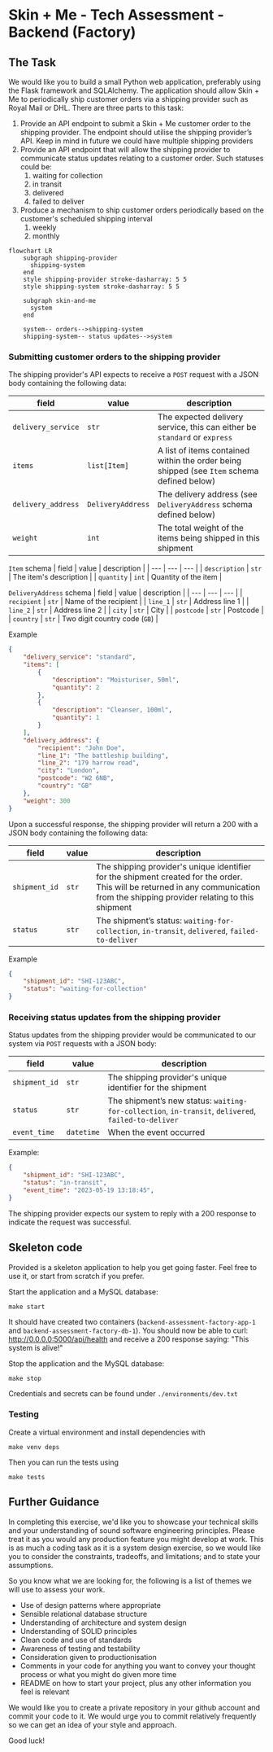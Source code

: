 # Skin + Me - Tech Assessment - Backend (Factory)

## The Task
We would like you to build a small Python web application, preferably using the Flask framework and SQLAlchemy. The application should allow Skin + Me to periodically ship customer orders via a shipping provider such as Royal Mail or DHL. There are three parts to this task:

1.  Provide an API endpoint to submit a Skin + Me customer order to the shipping provider. The endpoint should utilise the shipping provider’s API. Keep in mind in future we could have multiple shipping providers
2.  Provide an API endpoint that will allow the shipping provider to communicate status updates relating to a customer order. Such statuses could be:
    1.  waiting for collection
    2.  in transit
    3.  delivered
    4.  failed to deliver
3.  Produce a mechanism to ship customer orders periodically based on the customer's scheduled shipping interval
    1.  weekly
    2.  monthly

```mermaid
flowchart LR
    subgraph shipping-provider
      shipping-system
    end
    style shipping-provider stroke-dasharray: 5 5
    style shipping-system stroke-dasharray: 5 5

    subgraph skin-and-me
      system
    end

    system-- orders-->shipping-system
    shipping-system-- status updates-->system
```

### Submitting customer orders to the shipping provider

The shipping provider's API expects to receive a `POST` request with a JSON body containing the following data:

| field | value | description |
| --- | --- | --- |
| `delivery_service` | `str` | The expected delivery service, this can either be `standard` or `express` |
| `items` | `list[Item]` | A list of items contained within the order being shipped (see `Item` schema defined below) |
| `delivery_address` | `DeliveryAddress` | The delivery address (see `DeliveryAddress` schema defined below) |
| `weight` | `int` | The total weight of the items being shipped in this shipment |

`Item` schema
| field | value | description |
| --- | --- | --- |
| `description` | `str` | The item's description |
| `quantity` | `int` | Quantity of the item |

`DeliveryAddress` schema
| field | value | description |
| --- | --- | --- |
| `recipient` | `str` | Name of the recipient |
| `line_1` | `str` | Address line 1 |
| `line_2` | `str` | Address line 2 |
| `city` | `str` | City |
| `postcode` | `str` | Postcode |
| `country` | `str` | Two digit country code (`GB`) |

Example
```json
{
    "delivery_service": "standard",
    "items": [
        {
            "description": "Moisturiser, 50ml",
            "quantity": 2
        },
        {
            "description": "Cleanser, 100ml",
            "quantity": 1
        }
    ],
    "delivery_address": {
        "recipient": "John Doe",
        "line_1": "The battleship building",
        "line_2": "179 harrow road",
        "city": "London",
        "postcode": "W2 6NB",
        "country": "GB"
    },
    "weight": 300
}
```

Upon a successful response, the shipping provider will return a 200 with a JSON body containing the following data:

| field | value | description |
| --- | --- | --- |
| `shipment_id` | `str` | The shipping provider's unique identifier for the shipment created for the order. This will be returned in any communication from the shipping provider relating to this shipment |
| `status` | `str` | The shipment’s status: `waiting-for-collection`, `in-transit`, `delivered`, `failed-to-deliver` |

Example
```json
{
    "shipment_id": "SHI-123ABC",
    "status": "waiting-for-collection"
}
```

### Receiving status updates from the shipping provider

Status updates from the shipping provider would be communicated to our system via `POST` requests with a JSON body:

| field | value | description |
| --- | --- | --- |
| `shipment_id` | `str` | The shipping provider's unique identifier for the shipment |
| `status` | `str` | The shipment’s new status: `waiting-for-collection`, `in-transit`, `delivered`, `failed-to-deliver` |
| `event_time` | `datetime` | When the event occurred |

Example:
```json
{
    "shipment_id": "SHI-123ABC",
    "status": "in-transit",
    "event_time": "2023-05-19 13:18:45",
}
```

The shipping provider expects our system to reply with a 200 response to indicate the request was successful.

## Skeleton code

Provided is a skeleton application to help you get going faster. Feel free to use it, or start from scratch if you prefer.

Start the application and a MySQL database:
```
make start
```

It should have created two containers (`backend-assessment-factory-app-1` and `backend-assessment-factory-db-1`).
You should now be able to curl: http://0.0.0.0:5000/api/health and receive a 200 response saying: "This system is alive!"

Stop the application and the MySQL database:
```
make stop
```

Credentials and secrets can be found under `./environments/dev.txt`

### Testing

Create a virtual environment and install dependencies with
```
make venv deps
```

Then you can run the tests using
```
make tests
```

## Further Guidance

In completing this exercise, we'd like you to showcase your technical skills and your understanding of sound software engineering principles. Please treat it as you would any production feature you might develop at work. This is as much a coding task as it is a system design exercise, so we would like you to consider the constraints, tradeoffs, and limitations; and to state your assumptions. 

So you know what we are looking for, the following is a list of themes we will use to assess your work.
- Use of design patterns where appropriate
- Sensible relational database structure
- Understanding of architecture and system design
- Understanding of SOLID principles
- Clean code and use of standards
- Awareness of testing and testability
- Consideration given to productionisation
- Comments in your code for anything you want to convey your thought process or what you might do given more time
- README on how to start your project, plus any other information you feel is relevant

We would like you to create a private repository in your github account and commit your code to it. We would urge you to commit relatively frequently so we can get an idea of your style and approach.

Good luck!
